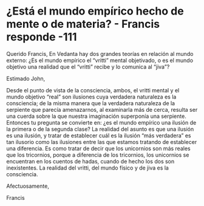 # ¿Está el mundo empírico hecho de mente o de materia? - Francis responde -111 

Querido Francis, En Vedanta hay dos grandes teor&iacute;as en relaci&oacute;n al mundo externo: &iquest;Es el mundo emp&iacute;rico el &ldquo;vritti&rdquo; mental objetivado, o es el mundo objetivo una realidad que el &ldquo;vritti&rdquo; recibe y lo comunica al &ldquo;jiva&rdquo;?

Estimado John,

Desde el punto de vista de la consciencia, ambos, el vritti mental y el mundo objetivo &ldquo;real&rdquo; son ilusiones cuya verdadera naturaleza es la consciencia; de la misma manera que la verdadera naturaleza de la serpiente que parec&iacute;a amenazarnos, al examinarla m&aacute;s de cerca, resulta ser una cuerda sobre la que nuestra imaginaci&oacute;n superpon&iacute;a una serpiente. Entonces tu pregunta se convierte en: &iquest;es el mundo emp&iacute;rico una ilusi&oacute;n de la primera o de la segunda clase? La realidad del asunto es que una ilusi&oacute;n es una ilusi&oacute;n, y tratar de establecer cu&aacute;l es la ilusi&oacute;n &ldquo;m&aacute;s verdadera&rdquo; es tan ilusorio como las ilusiones entre las que estamos tratando de establecer una diferencia. Es como tratar de decir que los unicornios son m&aacute;s reales que los tricornios, porque a diferencia de los tricornios, los unicornios se encuentran en los cuentos de hadas, cuando de hecho los dos son inexistentes. La realidad del vritti, del mundo f&iacute;sico y de jiva es la consciencia.

Afectuosamente, 

Francis

